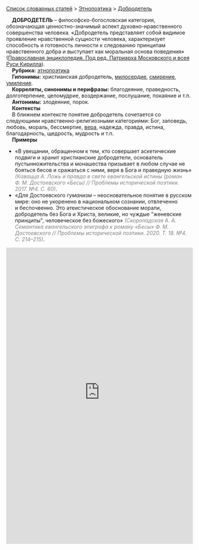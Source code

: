 <style>
st { color: Gray;
  font-style: italic;}
</style>

[Список словарных статей](https://thesaurus-dostoevsky.github.io/Thesaurus/) > [Этнопоэтика](ethnopoe.md) > [Добродетель](добродетель.md) 

&nbsp;&nbsp;&nbsp;&nbsp;**ДОБРОДЕТЕЛЬ** – философско-богословская категория, обозначающая ценностно-значимый аспект духовно-нравственного совершенства человека. «Добродетель представляет собой видимое проявление нравственной сущности человека, характеризует способность и готовность личности к следованию принципам нравственного добра и выступает как моральная основа поведения» ([Православная энциклопедия. Под ред. Патриарха Московского и всея Руси Кирилла](https://pravenc.ru)).  
&nbsp;&nbsp;&nbsp;&nbsp;**Рубрика:** [этнопоэтика](ethnopoe.md)  
&nbsp;&nbsp;&nbsp;&nbsp;**Гипонимы:** христианская добродетель, [милосердие](милосердие.md), [смирение](смирение.md), [умиление](умиление.md).  
&nbsp;&nbsp;&nbsp;&nbsp;**Корреляты, синонимы и перифразы:** благодеяние, праведность, долготерпение, целомудрие, воздержание, послушание, покаяние  и т.п.  
&nbsp;&nbsp;&nbsp;&nbsp;**Антонимы:** злодеяние, порок.  
&nbsp;&nbsp;&nbsp;&nbsp;**Контексты**  
&nbsp;&nbsp;&nbsp;&nbsp;В ближнем контексте понятие добродетель сочетается со следующими нравственно-религиозными категориями: Бог, заповедь, любовь, мораль, бессмертие, [вера](вера.md), надежда, правда, истина, благодарность, щедрость, мудрость и т.п.  <br>
&nbsp;&nbsp;&nbsp;&nbsp;**Примеры**  
* «В увещании, обращенном к тем, кто совершает аскетические подвиги и хранит христианские добродетели, основатель пустынножительства и монашества призывает в любом случае не бояться бесов и сражаться с ними, веря в Бога и праведную жизнь» <st>(Кавацца А. *Ложь* и *правда* в свете евангельской *истины* (роман Ф. М. Достоевского «Бесы) // Проблемы исторической поэтики. 2017. №4. С. 60)</st>.
* «Для Достоевского *гуманизм* – неосновательное понятие в русском мире: оно не укоренено в национальном сознании, отвлеченно и беспочвенно. Это атеистическое обоснование морали, добродетель без Бога и Христа, великие, но чуждые "женевские принципы", человеческое без божеского» <st>(Скоропадская А. А. Семантика евангельского эпиграфа к роману «Бесы» Ф. М. Достоевского // Проблемы исторической поэтики. 2020. Т. 18. №4. С. 214–215)</st>. 

<iframe src="https://thesaurus-dostoevsky.github.io/nk/добродетель.html" style="border:0px;width:100%;height:800px" allowfullscreen="true" webkitallowfullscreen="true" mozallowfullscreen="true">
